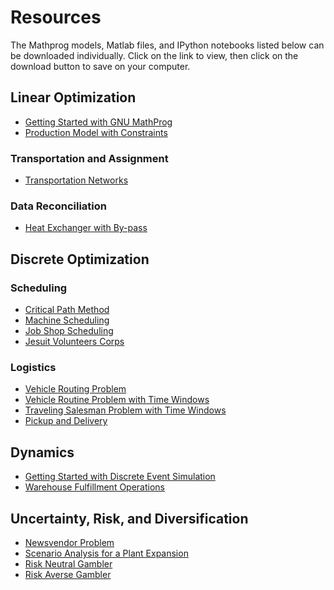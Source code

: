 Resources
========
The Mathprog models, Matlab files, and IPython notebooks listed below can be downloaded individually. Click on the link to view, then click on the download button to save on your computer.

## Linear Optimization

* [Getting Started with GNU MathProg](http://nbviewer.ipython.org/github/jckantor/CBE40455/blob/master/notebooks/Getting%20Started%20with%20GNU%20MathProg.ipynb)
* [Production Model with Constraints](http://nbviewer.ipython.org/github/jckantor/ESTM60203/blob/master/notebooks/Production%20Models%20with%20Constraints.ipynb)

### Transportation and Assignment ###

* [Transportation Networks](http://nbviewer.ipython.org/github/jckantor/CBE40455/blob/master/notebooks/Transportation%20Networks.ipynb)

### Data Reconciliation ##

* [Heat Exchanger with By-pass](http://nbviewer.ipython.org/github/jckantor/CBE40455/blob/master/notebooks/Data%20Reconciliation.ipynb)

## Discrete Optimization

### Scheduling ##

* [Critical Path Method](http://nbviewer.ipython.org/github/jckantor/CBE40455/blob/master/notebooks/Critical%20Path%20Method.ipynb)
* [Machine Scheduling](http://nbviewer.ipython.org/github/jckantor/CBE40455/blob/master/notebooks/Machine%20Scheduling.ipynb)
* [Job Shop Scheduling](http://nbviewer.ipython.org/github/jckantor/CBE40455/blob/master/notebooks/Job%20Shop%20Scheduling.ipynb)
* [Jesuit Volunteers Corps](http://nbviewer.ipython.org/github/jckantor/CBE40455/blob/master/notebooks/Jesuit%20Volunteer%20Corps.ipynb)

### Logistics ###

* [Vehicle Routing Problem](http://nbviewer.ipython.org/github/jckantor/CBE40455/blob/master/notebooks/Vehicle%20Routing.ipynb)
* [Vehicle Routine Problem with Time Windows](http://nbviewer.ipython.org/github/jckantor/CBE40455/blob/master/notebooks/Vehicle%20Routine%20with%20Time%20Windows.ipynb)
* [Traveling Salesman Problem with Time Windows](http://nbviewer.ipython.org/github/jckantor/CBE40455/blob/master/notebooks/Traveling%20Salesman%20Problem%20with%20Time%20Windows.ipynb)
* [Pickup and Delivery](http://nbviewer.ipython.org/github/jckantor/CBE40455/blob/master/notebooks/Pickup%20and%20Delivery%20.ipynb)

## Dynamics

* [Getting Started with Discrete Event Simulation](http://nbviewer.ipython.org/github/jckantor/CBE40455/blob/master/notebooks/Getting%20Started%20with%20Discrete%20Event%20Simulation.ipynb)
* [Warehouse Fulfillment Operations](http://nbviewer.ipython.org/github/jckantor/CBE40455/blob/master/notebooks/Warehouse%20Fulfillment%20Operations.ipynb)

## Uncertainty, Risk, and Diversification

* [Newsvendor Problem](http://nbviewer.ipython.org/github/jckantor/CBE40455/blob/master/notebooks/Newsvendor%20Problem.ipynb)
* [Scenario Analysis for a Plant Expansion](http://nbviewer.ipython.org/github/jckantor/CBE40455/blob/master/notebooks/Scenario%20Analysis%20for%20a%20Plant%20Expansion.ipynb)
* [Risk Neutral Gambler](http://nbviewer.ipython.org/github/jckantor/CBE40455/blob/master/notebooks/Risk%20Neutral%20Gambler.ipynb)
* [Risk Averse Gambler](http://nbviewer.ipython.org/github/jckantor/CBE40455/blob/master/notebooks/Risk%20Averse%20Gambler.ipynb)

